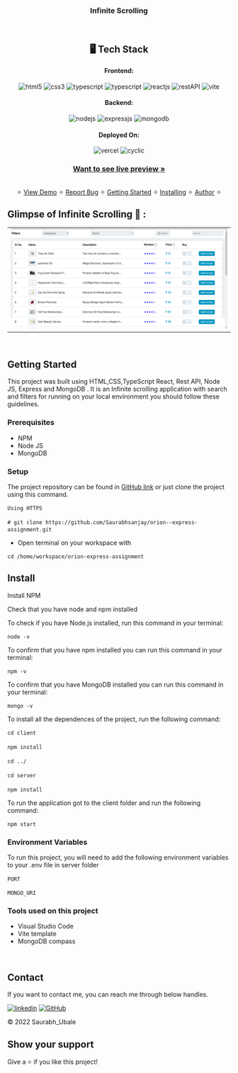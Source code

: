<h3 align="center">Infinite Scrolling</h3>

<br />

<h2 align="center">🖥️ Tech Stack</h2>


<h4 align="center">Frontend:</h4>

<p align="center">
 <img src="https://img.shields.io/badge/HTML5-E34F26?style=for-the-badge&logo=html5&logoColor=white" alt="html5" />
    <img src="https://img.shields.io/badge/CSS3-1572B6?style=for-the-badge&logo=css3&logoColor=white" alt="css3" />
    <img src="https://img.shields.io/badge/TypeScript-%23007ACC.svg?style=for-the-badge&logo=typescript&logoColor=white" alt="typescript" />
 <img src="https://img.shields.io/badge/JavaScript-%23007ACC.svg?style=for-the-badge&logo=javascript&logoColor=white" alt="typescript" />
  <img src="https://img.shields.io/badge/React-20232A?style=for-the-badge&logo=react&logoColor=61DAFB" alt="reactjs" />
  <img src="https://img.shields.io/badge/Rest_API-02303A?style=for-the-badge&logo=react-router&logoColor=white" alt="restAPI" />
   <img src="https://img.shields.io/badge/Vite-%23007ACC.svg?style=for-the-badge&logo=vite&logoColor=white" alt="vite" />

</p>


<h4 align="center">Backend:</h4>

<p align="center">
  <img src="https://img.shields.io/badge/Node.js-339933?style=for-the-badge&logo=nodedotjs&logoColor=white" alt="nodejs" />
  <img src="https://img.shields.io/badge/Express.js-000000?style=for-the-badge&logo=express&logoColor=white" alt="expressjs" />
  <img src="https://img.shields.io/badge/MongoDB-4EA94B?style=for-the-badge&logo=mongodb&logoColor=white" alt="mongodb" />
  
</p>



<h4 align="center">Deployed On:</h4>

<p align="center">
  <img src="https://img.shields.io/badge/Vercel-00C7B7?style=for-the-badge&logo=vercel&logoColor=white" alt="vercel" />
    <img src="https://img.shields.io/badge/Cyclic-00C7B7?style=for-the-badge&logo=cyclic&logoColor=white" alt="cyclic" />
</p>



<h3 align="center"><a href="https://orion-express-assignment.vercel.app/"><strong>Want to see live preview »</strong></a></h3>

<p align="center">
  <br />&#10023;
  <a href="https://orion-express-assignment.vercel.app/">View Demo</a> &#10023;
  <a href="https://github.com/Saurabhsanjay/orion--express-assignment/issues">Report Bug</a> &#10023;
  <a href="#Getting-Started">Getting Started</a> &#10023; 
  <a href="#Install">Installing</a> &#10023;
  <a href="#Contact">Author</a> &#10023;
</p>


## Glimpse of Infinite Scrolling 🙈 :


<table>
  <tr>
    <td><img src="./client/public/img1.png" alt="home" /></td>
    
  </tr>

 
</table>

<br />




## Getting Started

This project was built using HTML,CSS,TypeScript React, Rest API, Node JS, Express and MongoDB . It is an Infinite scrolling  application with search and filters for running on your local environment you should follow these guidelines.


### Prerequisites

- NPM
- Node JS
- MongoDB

### Setup


The project repository can be found in [GitHub link](https://github.com/Saurabhsanjay/orion--express-assignment) or just clone the project using this command.


```
Using HTTPS

# git clone https://github.com/Saurabhsanjay/orion--express-assignment.git
```

+ Open terminal on your workspace with

```
cd /home/workspace/orion-express-assignment
```


## Install

Install NPM

Check that you have node and npm installed

To check if you have Node.js installed, run this command in your terminal:


```
node -v
```

To confirm that you have npm installed you can run this command in your terminal:


```
npm -v
```

To confirm that you have MongoDB installed you can run this command in your terminal:


```
mongo -v
```


To install all the dependences of the project, run the following command:


```
cd client

npm install

cd ../

cd server

npm install
```


To run the application got to the client folder and run the following command:

```
npm start
```

### Environment Variables

To run this project, you will need to add the following environment variables to your .env file in server folder

`PORT`

`MONGO_URI`





### Tools used on this project

- Visual Studio Code
- Vite template
- MongoDB compass

<br />



## Contact

If you want to contact me, you can reach me through below handles.

[![linkedin](https://img.shields.io/badge/Saurabh_Ubale-0077B5?style=for-the-badge&logo=linkedin&logoColor=white)](https://www.linkedin.com/in/saurabh-ubale-035a18234/)
[![GitHub](https://img.shields.io/badge/Saurabh_Ubale-20232A?style=for-the-badge&logo=Github&logoColor=white)](https://github.com/Saurabhsanjay)

© 2022 Saurabh_Ubale



## Show your support

Give a ⭐️ if you like this project!


